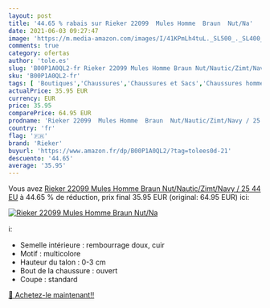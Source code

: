 ```yaml
---
layout: post
title: '44.65 % rabais sur Rieker 22099  Mules Homme  Braun  Nut/Na'
date: 2021-06-03 09:27:47
image: 'https://m.media-amazon.com/images/I/41KPmLh4tuL._SL500_._SL400_.jpg'
comments: true
category: ofertas
author: 'tole.es'
slug: 'B00P1A0QL2-fr Rieker 22099 Mules Homme Braun Nut/Nautic/Zimt/Navy / 25...'
sku: 'B00P1A0QL2-fr'
tags: [ 'Boutiques','Chaussures','Chaussures et Sacs','Chaussures homme','Custom Stores','Mules et sabots homme','rieker', ]
actualPrice: 35.95 EUR
currency: EUR
price: 35.95
comparePrice: 64.95 EUR
prodname: 'Rieker 22099  Mules Homme  Braun  Nut/Nautic/Zimt/Navy / 25   44 EU'
country: 'fr'
flag: '🇫🇷'
brand: 'Rieker'
buyurl: 'https://www.amazon.fr/dp/B00P1A0QL2/?tag=tolees0d-21'
descuento: '44.65'
average: '35.95'
---
```


Vous avez [Rieker 22099  Mules Homme  Braun  Nut/Nautic/Zimt/Navy / 25   44 EU](https://www.amazon.fr/dp/B00P1A0QL2/?tag=tolees0d-21)  à  44.65 % de réduction, prix final  35.95 EUR (original: 64.95 EUR) ici:

[![Rieker 22099  Mules Homme  Braun  Nut/Na](https://m.media-amazon.com/images/I/41KPmLh4tuL._SL500_._SL400_.jpg)](https://www.amazon.fr/dp/B00P1A0QL2/?tag=tolees0d-21)

ℹ️:

- Semelle intérieure : rembourrage doux, cuir
- Motif : multicolore
- Hauteur du talon : 0-3 cm
- Bout de la chaussure : ouvert
- Coupe : standard

[🛒 Achetez-le maintenant!!](https://www.amazon.fr/dp/B00P1A0QL2/?tag=tolees0d-21)
